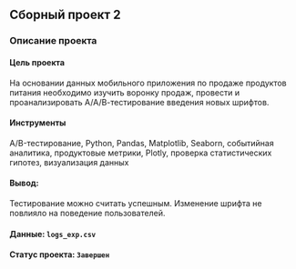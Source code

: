 ## Сборный проект 2 

### Описание проекта

#### Цель проекта
На основании данных мобильного приложения по продаже продуктов питания необходимо изучить воронку продаж, провести и проанализировать А/А/В-тестирование введения новых шрифтов.

#### Инструменты
A/B-тестирование, Python, Pandas, Matplotlib, Seaborn, событийная аналитика, продуктовые метрики, Plotly, проверка статистических гипотез, визуализация данных

#### Вывод:
Тестирование можно считать успешным. Изменение шрифта не повлияло на поведение пользователей.

#### Данные: `logs_exp.csv`

#### Статус проекта: `Завершен`
